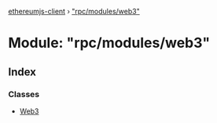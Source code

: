 [ethereumjs-client](../README.md) › ["rpc/modules/web3"](_rpc_modules_web3_.md)

# Module: "rpc/modules/web3"

## Index

### Classes

- [Web3](../classes/_rpc_modules_web3_.web3.md)

